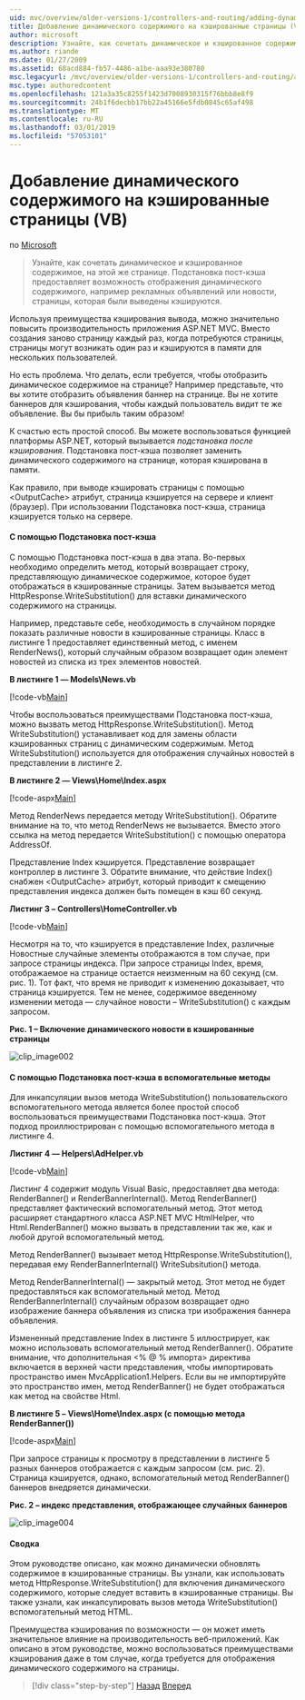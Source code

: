 ```yaml
---
uid: mvc/overview/older-versions-1/controllers-and-routing/adding-dynamic-content-to-a-cached-page-vb
title: Добавление динамического содержимого на кэшированные страницы (Visual Basic) | Документация Майкрософт
author: microsoft
description: Узнайте, как сочетать динамическое и кэшированное содержимое, на этой же странице. Подстановка пост-кэша позволяет отображать динамическое содержимое, например o объявления заголовка...
ms.author: riande
ms.date: 01/27/2009
ms.assetid: 68acd884-fb57-4486-a1be-aaa93e380780
msc.legacyurl: /mvc/overview/older-versions-1/controllers-and-routing/adding-dynamic-content-to-a-cached-page-vb
msc.type: authoredcontent
ms.openlocfilehash: 121a3a35c8255f1423d7008930315f76bbb8e8f9
ms.sourcegitcommit: 24b1f6decbb17bb22a45166e5fdb0845c65af498
ms.translationtype: MT
ms.contentlocale: ru-RU
ms.lasthandoff: 03/01/2019
ms.locfileid: "57053101"
---
```

<a name="adding-dynamic-content-to-a-cached-page-vb"></a>Добавление динамического содержимого на кэшированные страницы (VB)
====================
по [Microsoft](https://github.com/microsoft)

> Узнайте, как сочетать динамическое и кэшированное содержимое, на этой же странице. Подстановка пост-кэша предоставляет возможность отображения динамического содержимого, например рекламных объявлений или новости, страницы, которая были выведены кэшируются.


Используя преимущества кэширования вывода, можно значительно повысить производительность приложения ASP.NET MVC. Вместо создания заново страницу каждый раз, когда потребуются страницы, страницы могут возникать один раз и кэшируются в памяти для нескольких пользователей.

Но есть проблема. Что делать, если требуется, чтобы отобразить динамическое содержимое на странице? Например представьте, что вы хотите отобразить объявления баннер на странице. Вы не хотите баннеров для кэширования, чтобы каждый пользователь видит те же объявление. Вы бы прибыль таким образом!

К счастью есть простой способ. Вы можете воспользоваться функцией платформы ASP.NET, который вызывается *подстановка после кэширования*. Подстановка пост-кэша позволяет заменить динамического содержимого на странице, которая кэширована в памяти.


Как правило, при выводе кэшировать страницы с помощью &lt;OutputCache&gt; атрибут, страница кэшируется на сервере и клиент (браузер). При использовании Подстановка пост-кэша, страница кэшируется только на сервере.


#### <a name="using-post-cache-substitution"></a>С помощью Подстановка пост-кэша

С помощью Подстановка пост-кэша в два этапа. Во-первых необходимо определить метод, который возвращает строку, представляющую динамическое содержимое, которое будет отображаться в кэшированные страницы. Затем вызывается метод HttpResponse.WriteSubstitution() для вставки динамического содержимого на страницы.

Например, представьте себе, необходимость в случайном порядке показать различные новости в кэшированные страницы. Класс в листинге 1 предоставляет единственный метод, с именем RenderNews(), который случайным образом возвращает один элемент новостей из списка из трех элементов новостей.

**В листинге 1 — Models\News.vb**

[!code-vb[Main](adding-dynamic-content-to-a-cached-page-vb/samples/sample1.vb)]

Чтобы воспользоваться преимуществами Подстановка пост-кэша, можно вызвать метод HttpResponse.WriteSubstitution(). Метод WriteSubstitution() устанавливает код для замены области кэшированных страниц с динамическим содержимым. Метод WriteSubstitution() используется для отображения случайных новостей в представлении в листинге 2.

**В листинге 2 — Views\Home\Index.aspx**

[!code-aspx[Main](adding-dynamic-content-to-a-cached-page-vb/samples/sample2.aspx)]

Метод RenderNews передается методу WriteSubstitution(). Обратите внимание на то, что метод RenderNews не вызывается. Вместо этого ссылка на метод передается WriteSubstitution() с помощью оператора AddressOf.

Представление Index кэшируется. Представление возвращает контроллер в листинге 3. Обратите внимание, что действие Index() снабжен &lt;OutputCache&gt; атрибут, который приводит к смещению представления индекса должен быть помещен в кэш 60 секунд.

**Листинг 3 – Controllers\HomeController.vb**

[!code-vb[Main](adding-dynamic-content-to-a-cached-page-vb/samples/sample3.vb)]

Несмотря на то, что кэшируется в представление Index, различные Новостные случайные элементы отображаются в том случае, при запросе страницы индекса. При запросе страницы Index, время, отображаемое на странице остается неизменным на 60 секунд (см. рис. 1). Тот факт, что время не приводит к изменению доказывает, что страница кэшируется. Тем не менее, содержимое введенному изменении метода — случайное новости – WriteSubstitution() с каждым запросом.

**Рис. 1 – Включение динамического новости в кэшированные страницы**

![clip_image002](adding-dynamic-content-to-a-cached-page-vb/_static/image1.jpg)

#### <a name="using-post-cache-substitution-in-helper-methods"></a>С помощью Подстановка пост-кэша в вспомогательные методы

Для инкапсуляции вызов метода WriteSubstitution() пользовательского вспомогательного метода является более простой способ воспользоваться преимуществами Подстановка пост-кэша. Этот подход проиллюстрирован с помощью вспомогательного метода в листинге 4.

**Листинг 4 — Helpers\AdHelper.vb**

[!code-vb[Main](adding-dynamic-content-to-a-cached-page-vb/samples/sample4.vb)]

Листинг 4 содержит модуль Visual Basic, предоставляет два метода: RenderBanner() и RenderBannerInternal(). Метод RenderBanner() представляет фактический вспомогательный метод. Этот метод расширяет стандартного класса ASP.NET MVC HtmlHelper, что Html.RenderBanner() можно вызвать в представлении так же, как и любой другой вспомогательный метод.

Метод RenderBanner() вызывает метод HttpResponse.WriteSubstitution(), передавая ему RenderBannerInternal() WriteSubsitution() метода.

Метод RenderBannerInternal() — закрытый метод. Этот метод не будет предоставляться как вспомогательный метод. Метод RenderBannerInternal() случайным образом возвращает одно изображение баннера объявления из списка три изображения баннера объявления.

Измененный представление Index в листинге 5 иллюстрирует, как можно использовать вспомогательный метод RenderBanner(). Обратите внимание, что дополнительная &lt;% @ % импорта&gt; директива включается в верхней части представления, чтобы импортировать пространство имен MvcApplication1.Helpers. Если вы не импортируйте это пространство имен, метод RenderBanner() не будет отображаться как метод на свойстве Html.

**В листинге 5 – Views\Home\Index.aspx (с помощью метода RenderBanner())**

[!code-aspx[Main](adding-dynamic-content-to-a-cached-page-vb/samples/sample5.aspx)]

При запросе страницы к просмотру в представлении в листинге 5 разных баннеров отображается с каждым запросом (см. рис. 2). Страница кэшируется, однако, вспомогательный метод RenderBanner() баннеров внедряется динамически.

**Рис. 2 – индекс представления, отображающее случайных баннеров**

![clip_image004](adding-dynamic-content-to-a-cached-page-vb/_static/image2.jpg)

#### <a name="summary"></a>Сводка

Этом руководстве описано, как можно динамически обновлять содержимое в кэшированные страницы. Вы узнали, как использовать метод HttpResponse.WriteSubstitution() для включения динамического содержимого, которые следует вставить в кэшированные страницы. Вы также узнали, как инкапсулировать вызов метода WriteSubstitution() вспомогательный метод HTML.

Преимущества кэширования по возможности — он может иметь значительное влияние на производительность веб-приложений. Как описано в этом руководстве, можно воспользоваться преимуществами кэширования даже в том случае, когда требуется для отображения динамического содержимого на страницы.

> [!div class="step-by-step"]
> [Назад](improving-performance-with-output-caching-vb.md)
> [Вперед](creating-a-controller-vb.md)

